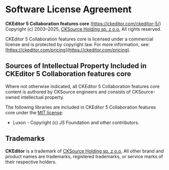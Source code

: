 Software License Agreement
==========================

**CKEditor&nbsp;5 Collaboration features core** (https://ckeditor.com/ckeditor-5/)<br>
Copyright (c) 2003–2025, [CKSource Holding sp. z o.o.](https://cksource.com) All rights reserved.

CKEditor&nbsp;5 Collaboration features core is licensed under a commercial license and is protected by copyright law.
For more information, see: [https://ckeditor.com/pricing](https://ckeditor.com/pricing).

Sources of Intellectual Property Included in CKEditor&nbsp;5 Collaboration features core
----------------------------------------------------------------------------------------

Where not otherwise indicated, all CKEditor&nbsp;5 Collaboration features core content is authored by CKSource engineers and consists of CKSource-owned intellectual property.

The following libraries are included in CKEditor&nbsp;5 Collaboration features core under the [MIT license](https://opensource.org/licenses/MIT):

* Luxon - Copyright (c) JS Foundation and other contributors.

Trademarks
----------

**CKEditor** is a trademark of [CKSource Holding sp. z o.o.](https://cksource.com) All other brand and product names are trademarks, registered trademarks, or service marks of their respective holders.
